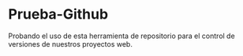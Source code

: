 Prueba-Github
=============

Probando el uso de esta herramienta de repositorio para el control de versiones de nuestros proyectos web.
